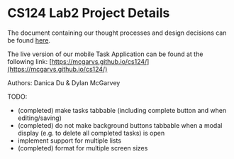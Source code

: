 # CS124 Lab2 Project Details
The document containing our thought processes and design decisions can be found 
[here](https://github.com/McGarvs/cs124/blob/lab3/docs/design.md).

The live version of our mobile Task Application can be found at the following link: 
[https://mcgarvs.github.io/cs124/](https://mcgarvs.github.io/cs124/)

Authors: Danica Du & Dylan McGarvey

TODO:
* (completed) make tasks tabbable (including complete button and when editing/saving)
* (completed) do not make background buttons tabbable when a modal display (e.g. to delete all completed tasks) is open
* implement support for multiple lists
* (completed) format for multiple screen sizes

